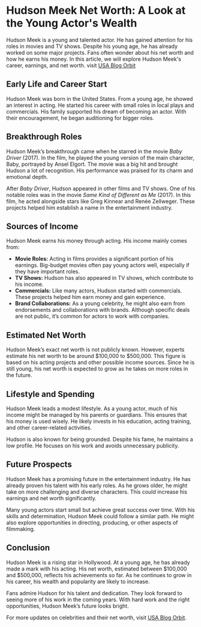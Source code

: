 # Hudson Meek Net Worth: A Look at the Young Actor's Wealth

Hudson Meek is a young and talented actor. He has gained attention for his roles in movies and TV shows. Despite his young age, he has already worked on some major projects. Fans often wonder about his net worth and how he earns his money. In this article, we will explore Hudson Meek's career, earnings, and net worth.
visit [USA Blog Orbit](https://usablogorbit.com)

## Early Life and Career Start

Hudson Meek was born in the United States. From a young age, he showed an interest in acting. He started his career with small roles in local plays and commercials. His family supported his dream of becoming an actor. With their encouragement, he began auditioning for bigger roles.

## Breakthrough Roles

Hudson Meek’s breakthrough came when he starred in the movie *Baby Driver* (2017). In the film, he played the young version of the main character, Baby, portrayed by Ansel Elgort. The movie was a big hit and brought Hudson a lot of recognition. His performance was praised for its charm and emotional depth.

After *Baby Driver*, Hudson appeared in other films and TV shows. One of his notable roles was in the movie *Same Kind of Different as Me* (2017). In this film, he acted alongside stars like Greg Kinnear and Renée Zellweger. These projects helped him establish a name in the entertainment industry.

## Sources of Income

Hudson Meek earns his money through acting. His income mainly comes from:

- **Movie Roles:** Acting in films provides a significant portion of his earnings. Big-budget movies often pay young actors well, especially if they have important roles.
- **TV Shows:** Hudson has also appeared in TV shows, which contribute to his income.
- **Commercials:** Like many actors, Hudson started with commercials. These projects helped him earn money and gain experience.
- **Brand Collaborations:** As a young celebrity, he might also earn from endorsements and collaborations with brands. Although specific deals are not public, it’s common for actors to work with companies.

## Estimated Net Worth

Hudson Meek’s exact net worth is not publicly known. However, experts estimate his net worth to be around $100,000 to $500,000. This figure is based on his acting projects and other possible income sources. Since he is still young, his net worth is expected to grow as he takes on more roles in the future.

## Lifestyle and Spending

Hudson Meek leads a modest lifestyle. As a young actor, much of his income might be managed by his parents or guardians. This ensures that his money is used wisely. He likely invests in his education, acting training, and other career-related activities.

Hudson is also known for being grounded. Despite his fame, he maintains a low profile. He focuses on his work and avoids unnecessary publicity.

## Future Prospects

Hudson Meek has a promising future in the entertainment industry. He has already proven his talent with his early roles. As he grows older, he might take on more challenging and diverse characters. This could increase his earnings and net worth significantly.

Many young actors start small but achieve great success over time. With his skills and determination, Hudson Meek could follow a similar path. He might also explore opportunities in directing, producing, or other aspects of filmmaking.

## Conclusion

Hudson Meek is a rising star in Hollywood. At a young age, he has already made a mark with his acting. His net worth, estimated between $100,000 and $500,000, reflects his achievements so far. As he continues to grow in his career, his wealth and popularity are likely to increase.

Fans admire Hudson for his talent and dedication. They look forward to seeing more of his work in the coming years. With hard work and the right opportunities, Hudson Meek’s future looks bright.

For more updates on celebrities and their net worth, visit [USA Blog Orbit](https://usablogorbit.com).
